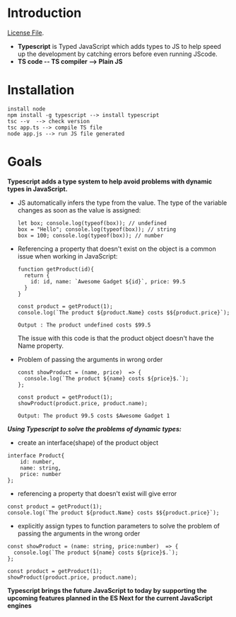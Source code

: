 # **Introduction**

[License File](./hello.ts).

- **Typescript** is Typed JavaScript which adds types to JS to help speed up the development by catching errors before even running JScode.
- **TS code -- TS compiler --> Plain JS**

# **Installation**

```
install node
npm install -g typescript --> install typescript
tsc --v  --> check version
tsc app.ts --> compile TS file
node app.js --> run JS file generated
```

# Goals

**Typescript adds a type system to help avoid problems with dynamic types in JavaScript.** 

* JS automatically infers the type from the value. The type of the variable changes as soon as the value is assigned:

  ```
  let box; console.log(typeof(box)); // undefined
  box = "Hello"; console.log(typeof(box)); // string
  box = 100; console.log(typeof(box)); // number
  ```
* Referencing a property that doesn't exist on the object is a common issue when working in JavaScript:

  ```
  function getProduct(id){
    return {
      id: id, name: `Awesome Gadget ${id}`, price: 99.5
    }
  }

  const product = getProduct(1);
  console.log(`The product ${product.Name} costs $${product.price}`);

  Output : The product undefined costs $99.5
  ```

  The issue with this code is that the product object doesn't have the Name property.
* Problem of passing the arguments in wrong order

  ```
  const showProduct = (name, price)  => {
    console.log(`The product ${name} costs ${price}$.`);
  };

  const product = getProduct(1);
  showProduct(product.price, product.name);

  Output: The product 99.5 costs $Awesome Gadget 1 
  ```


***Using Typescript to solve the problems of dynamic types:***

* create an interface(shape) of the product object

```
interface Product{
    id: number,
    name: string,
    price: number
};

```

* referencing a property that doesn't exist will give error

```
const product = getProduct(1);
console.log(`The product ${product.Name} costs $${product.price}`);

```

* explicitly assign types to function parameters to solve the problem of passing the arguments in the wrong order

```
const showProduct = (name: string, price:number)  => {
  console.log(`The product ${name} costs ${price}$.`);
};

const product = getProduct(1);
showProduct(product.price, product.name);
```


**Typescript brings the future JavaScript to today by supporting the upcoming features planned in the ES Next for the current JavaScript engines**
